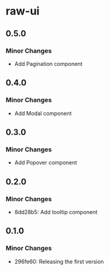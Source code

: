 # raw-ui

## 0.5.0

### Minor Changes

- Add Pagination component

## 0.4.0

### Minor Changes

- Add Modal component

## 0.3.0

### Minor Changes

- Add Popover component

## 0.2.0

### Minor Changes

- 8dd28b5: Add tooltip component

## 0.1.0

### Minor Changes

- 296fe60: Releasing the first version
